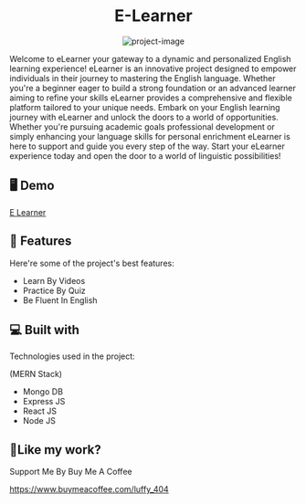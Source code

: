 <h1 align="center" id="title">E-Learner</h1>

<p align="center"><img src="https://socialify.git.ci/ZX/ELearner/image?font=Jost&amp;forks=1&amp;issues=1&amp;language=1&amp;name=1&amp;owner=1&amp;pulls=1&amp;stargazers=1&amp;theme=Dark" alt="project-image"></p>

<p id="description">Welcome to eLearner your gateway to a dynamic and personalized English learning experience! eLearner is an innovative project designed to empower individuals in their journey to mastering the English language. Whether you're a beginner eager to build a strong foundation or an advanced learner aiming to refine your skills eLearner provides a comprehensive and flexible platform tailored to your unique needs. Embark on your English learning journey with eLearner and unlock the doors to a world of opportunities. Whether you're pursuing academic goals professional development or simply enhancing your language skills for personal enrichment eLearner is here to support and guide you every step of the way. Start your eLearner experience today and open the door to a world of linguistic possibilities!</p>

<h2>🖥️ Demo</h2>

[E Learner](https://rit-elearner.vercel.app/)

  
  
<h2>🤔 Features</h2>

Here're some of the project's best features:

*   Learn By Videos
*   Practice By Quiz
*   Be Fluent In English

  
<h2>💻 Built with</h2>

Technologies used in the project:

(MERN Stack)

*   Mongo DB
*   Express JS
*   React JS
*   Node JS

<h2>💖Like my work?</h2>

Support Me By Buy Me A Coffee<p>https://www.buymeacoffee.com/luffy_404</p>
